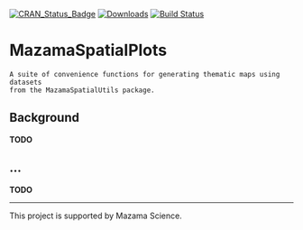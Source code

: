 [![CRAN\_Status\_Badge](http://www.r-pkg.org/badges/version/MazamaSpatialPlots)](https://cran.r-project.org/package=MazamaSpatialPlots)
[![Downloads](http://cranlogs.r-pkg.org/badges/MazamaSpatialPlots)](https://cran.r-project.org/package=MazamaSpatialPlots)
[![Build Status](https://travis-ci.org/MazamaScience/MazamaSpatialPlots.svg?branch=master)](https://travis-ci.org/MazamaScience/MazamaSpatialPlots)


# MazamaSpatialPlots

```
A suite of convenience functions for generating thematic maps using datasets
from the MazamaSpatialUtils package.
```

## Background

**TODO**

## ...

**TODO**

----

This project is supported by Mazama Science.

